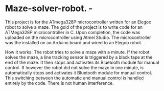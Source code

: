 # Maze-solver-robot. -
This project is for the ATmega328P microcontroller written for an Elegoo robot to solve a maze.
The gold of the project is to write code for an ATMega328P microcontroller in C. Upon completion, the code was uploaded on the microcontroller using Atmel Studio. The microcontroller was the installed on an Arduino board and wired to an Elegoo robot.

How it works. 
The robot tries to solve a maze with a minute. If the robot solves the maze, a line tracking sensor is triggered by a black tape at the end of the maze. It then stops and activates its Bluetooth module for manual control. If however the robot did not solve the maze in one minute, is automatically stops and activates it Bluetooth module for manual control. This switching between the automatic and manual control is handled entirely by the code. There is not human interference.
